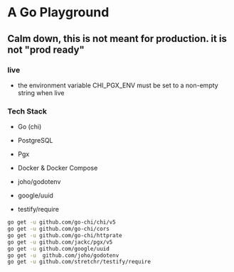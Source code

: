  # A Go Playground
 ## Calm down, this is not meant for production. it is not "prod ready"
 
 ### live

- the environment variable CHI_PGX_ENV must be set to a non-empty string when live

### Tech Stack

- Go (chi)

- PostgreSQL

- Pgx

- Docker & Docker Compose

- joho/godotenv
- google/uuid
- testify/require


```sh
go get -u github.com/go-chi/chi/v5
go get -u github.com/go-chi/cors
go get -u github.com/go-chi/httprate
go get -u github.com/jackc/pgx/v5
go get -u github.com/google/uuid
go get -u  github.com/joho/godotenv
go get -u github.com/stretchr/testify/require
```
